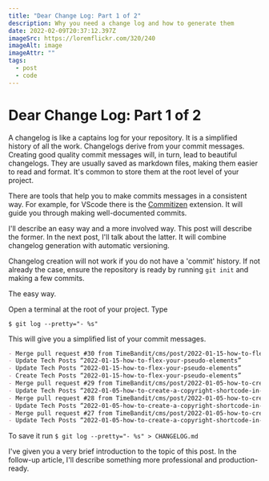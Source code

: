 ```yaml
---
title: "Dear Change Log: Part 1 of 2"
description: Why you need a change log and how to generate them
date: 2022-02-09T20:37:12.397Z
imageSrc: https://loremflickr.com/320/240
imageAlt: image
imageAttr: ""
tags:
  - post
  - code
---
```

# Dear Change Log: Part 1 of 2

A changelog is like a captains log for your repository. It is a simplified history of all the work. Changelogs derive from your commit messages. Creating good quality commit messages will, in turn, lead to beautiful changelogs. They are usually saved as markdown files, making them easier to read and format. It's common to store them at the root level of your project.

There are tools that help you to make commits messages in a consistent way. For example, for VScode there is the [Commitizen](https://marketplace.visualstudio.com/items?itemName=KnisterPeter.vscode-commitizen) extension. It will guide you through making well-documented commits.

I'll describe an easy way and a more involved way. This post will describe the former. In the next post, I'll talk about the latter. It will combine changelog generation with automatic versioning.

Changelog creation will not work if you do not have a 'commit' history. If not already the case, ensure the repository is ready by running `git init` and making a few commits.

The easy way.

Open a terminal at the root of your project. Type

```shell
$ git log --pretty="- %s"
```

This will give you a simplified list of your commit messages.

```markdown
- Merge pull request #30 from TimeBandit/cms/post/2022-01-15-how-to-flex-your-pseudo-elements
- Update Tech Posts “2022-01-15-how-to-flex-your-pseudo-elements”
- Update Tech Posts “2022-01-15-how-to-flex-your-pseudo-elements”
- Create Tech Posts “2022-01-15-how-to-flex-your-pseudo-elements”
- Merge pull request #29 from TimeBandit/cms/post/2022-01-05-how-to-create-a-copyright-shortcode-in-nunjucks
- Update Tech Posts “2022-01-05-how-to-create-a-copyright-shortcode-in-nunjucks”
- Merge pull request #28 from TimeBandit/cms/post/2022-01-05-how-to-create-a-copyright-shortcode-in-nunjucks
- Update Tech Posts “2022-01-05-how-to-create-a-copyright-shortcode-in-nunjucks”
- Merge pull request #27 from TimeBandit/cms/post/2022-01-05-how-to-create-a-copyright-shortcode-in-nunjucks
- Update Tech Posts “2022-01-05-how-to-create-a-copyright-shortcode-in-nunjucks”
```

To save it run `$ git log --pretty="- %s" > CHANGELOG.md`

I've given you a very brief introduction to the topic of this post. In the follow-up article, I'll describe something more professional and production-ready.